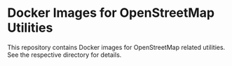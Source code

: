 # Docker Images for OpenStreetMap Utilities

This repository contains Docker images for OpenStreetMap related utilities. See the respective directory for details.
